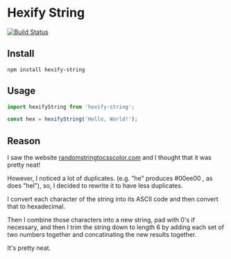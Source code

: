 # Hexify String

[![Build Status](https://travis-ci.org/justinzelinsky/hexify-string.svg?branch=master)](https://travis-ci.org/justinzelinsky/hexify-string)

## Install

```
npm install hexify-string
```

## Usage

```javascript
import hexifyString from 'hexify-string';

const hex = hexifyString('Hello, World!');
```

## Reason

I saw the website <a href="http://randomstringtocsscolor.com/">randomstringtocsscolor.com</a> and I thought
that it was pretty neat!

However, I noticed a lot of duplicates. (e.g. "he" produces #00ee00 , as does "hel"), so, I decided
to rewrite it to have less duplicates.

I convert each character of the string into its ASCII code and then convert that to hexadecimal.

Then I combine those characters into a new string, pad with 0's if necessary, and then I trim the string
down to length 6 by adding each set of two numbers together and concatinating the new results together.

It's pretty neat.
